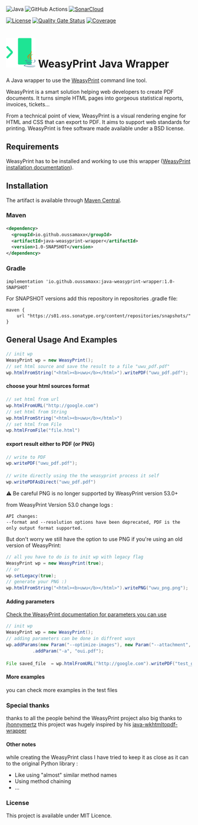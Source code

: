 ![Java](https://img.shields.io/badge/java-%23ED8B00.svg?style=for-the-badge&logo=java&logoColor=white)
![GitHub Actions](https://img.shields.io/badge/GitHub_Actions-2088FF?style=for-the-badge&logo=github-actions&logoColor=white)
[![SonarCloud](https://img.shields.io/badge/Sonar%20cloud-F3702A?style=for-the-badge&logo=sonarcloud&logoColor=white)](https://sonarcloud.io/summary/new_code?id=oussamaxx_java-weasyprint-wrapper)

[![License](https://img.shields.io/github/license/oussamaxx/java-weasyprint-wrapper)]()
[![Quality Gate Status](https://sonarcloud.io/api/project_badges/measure?project=oussamaxx_java-weasyprint-wrapper&metric=alert_status)](https://sonarcloud.io/summary/new_code?id=oussamaxx_java-weasyprint-wrapper)
[![Coverage](https://sonarcloud.io/api/project_badges/measure?project=oussamaxx_java-weasyprint-wrapper&metric=coverage)](https://sonarcloud.io/summary/new_code?id=oussamaxx_java-weasyprint-wrapper)
# <img src="logo.svg" width="80" height="80" alt="what3words">&nbsp;WeasyPrint Java Wrapper

A Java wrapper to use the [WeasyPrint](https://docs.what3words.com/api/v3/) command line tool.

WeasyPrint is a smart solution helping web developers to create PDF documents. It turns simple HTML pages into gorgeous statistical reports, invoices, tickets…

From a technical point of view, WeasyPrint is a visual rendering engine for HTML and CSS that can export to PDF. It aims to support web standards for printing. WeasyPrint is free software made available under a BSD license.

## Requirements
WeasyPrint has to be installed and working to use this wrapper ([WeasyPrint installation documentation](https://weasyprint.readthedocs.io/en/latest/install.html)).

## Installation

The artifact is available through <a href="https://search.maven.org/search?q=g:com.what3words">Maven Central</a>.

### Maven

```xml
<dependency>
  <groupId>io.github.oussamaxx</groupId>
  <artifactId>java-weasyprint-wrapper</artifactId>
  <version>1.0-SNAPSHOT</version>
</dependency>
```

### Gradle

```
implementation 'io.github.oussamaxx:java-weasyprint-wrapper:1.0-SNAPSHOT'
```
For SNAPSHOT versions add this repository in repositories .gradle file:
```
maven {
    url "https://s01.oss.sonatype.org/content/repositories/snapshots/"
}
```

## General Usage And Examples

```Java
// init wp
WeasyPrint wp = new WeasyPrint();
// set html source and save the result to a file "uwu_pdf.pdf"
wp.htmlFromString("<html><b>uwu</b></html>").writePDF("uwu_pdf.pdf");

```

#### choose your html sources format
```Java
// set html from url
wp.htmlFromURL("http://google.com")
// set html from String
wp.htmlFromString("<html><b>uwu</b></html>")
// set html from File
wp.htmlFromFile("file.html")

```
#### export result either to PDF (or PNG)

```Java
// write to PDF
wp.writePDF("uwu_pdf.pdf");

// write directly using the the weasyprint process it self
wp.writePDFAsDirect("uwu_pdf.pdf")
```

⚠️ Be careful PNG is no longer supported by WeasyPrint version 53.0+

from WeasyPrint Version 53.0 change logs :

    API changes:
    --format and --resolution options have been deprecated, PDF is the only output format supported.

But don't worry we still have the option to use PNG if you're using an old version of WeasyPrint:

```Java
// all you have to do is to init wp with legacy flag
WeasyPrint wp = new WeasyPrint(true);
// or
wp.setLegacy(true);
// generate your PNG :)
wp.htmlFromString("<html><b>uwu</b></html>").writePNG("uwu_png.png");
```

#### Adding parameters
[Check the WeasyPrint documentation for parameters you can use](https://doc.courtbouillon.org/weasyprint/latest/api_reference.html#command-line-api)
```Java
// init wp
WeasyPrint wp = new WeasyPrint();
// adding parameters can be done in diffrent ways
wp.addParams(new Param("--optimize-images"), new Param("--attachment", "test.txt"))
          .addParam("-a", "oui.pdf");

File saved_file  = wp.htmlFromURL("http://google.com").writePDF("test_google.pdf");

```

#### More examples

you can check more examples in the test files

### Special thanks
thanks to all the people behind the WeasyPrint project
also big thanks to  [jhonnymertz](https://github.com/jhonnymertz) this project was hugely inspired  by his  [java-wkhtmltopdf-wrapper](https://github.com/jhonnymertz/java-wkhtmltopdf-wrapper)

#### Other notes

while creating the WeasyPrint class I have tried to keep it as close as it can
to the original Python library :
- Like using "almost" similar method names
- Using method chaining
- ...

### License
This project is available under MIT Licence.

